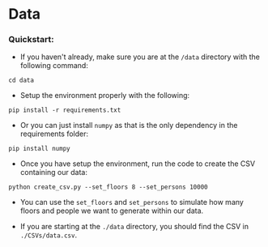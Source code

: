 # Data

### Quickstart:

* If you haven't already, make sure you are at the `/data` directory with the following command:
```
cd data
```

* Setup the environment properly with the following:
```
pip install -r requirements.txt
```

* Or you can just install `numpy` as that is the only dependency in the requirements folder:
```
pip install numpy
```

* Once you have setup the environment, run the code to create the CSV containing our data:
```
python create_csv.py --set_floors 8 --set_persons 10000
```
* You can use the `set_floors` and `set_persons` to simulate how many floors and people we want to generate within our data.

* If you are starting at the `./data` directory, you should find the CSV in `./CSVs/data.csv`.